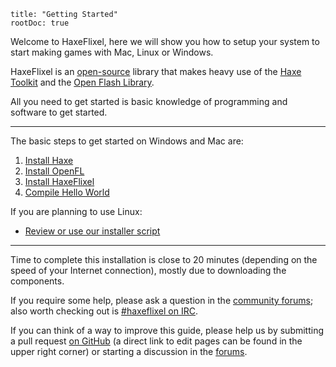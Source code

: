```
title: "Getting Started"
rootDoc: true
```

Welcome to HaxeFlixel, here we will show you how to setup your system to start making games with Mac, Linux or Windows.

HaxeFlixel is an [open-source](http://en.wikipedia.org/wiki/Open-source_software) library that makes heavy use of the [Haxe Toolkit](http://haxe.org) and the [Open Flash Library](http://openfl.org). 

All you need to get started is basic knowledge of programming and software to get started.

----

The basic steps to get started on Windows and Mac are:

1. [Install Haxe](/documentation/install-haxe)
2. [Install OpenFL](/documentation/install-openfl)
3. [Install HaxeFlixel](/documentation/install-haxeflixel)
4. [Compile Hello World](/documentation/hello-world-command-line)

If you are planning to use Linux:

- [Review or use our installer script](/documentation/linux-installer-script)

----

Time to complete this installation is close to 20 minutes (depending on the speed of your Internet connection), mostly due to downloading the components.

If you require some help, please ask a question in the [community forums](http://www.forum.haxeflixel.com); also worth checking out is [#haxeflixel on IRC](irc://chat.freenode.net/#haxeflixel).

If you can think of a way to improve this guide, please help us by submitting a pull request [on GitHub](https://github.com/HaxeFlixel/haxeflixel.com) (a direct link to edit pages can be found in the upper right corner) or starting a discussion in the [forums](/forum/).
